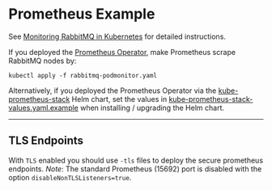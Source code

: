 # Prometheus Example

See [Monitoring RabbitMQ in Kubernetes](https://www.rabbitmq.com/kubernetes/operator/operator-monitoring.html) for detailed instructions.

If you deployed the [Prometheus Operator](https://github.com/prometheus-operator/prometheus-operator), make Prometheus scrape RabbitMQ nodes by:
```shell
kubectl apply -f rabbitmq-podmonitor.yaml
```

Alternatively, if you deployed the Prometheus Operator via the [kube-prometheus-stack](https://github.com/prometheus-community/helm-charts/tree/main/charts/kube-prometheus-stack) Helm chart,
set the values in [kube-prometheus-stack-values.yaml.example](kube-prometheus-stack-values.yaml.example) when installing / upgrading the Helm chart.

---
## TLS Endpoints

With `TLS` enabled you should use `-tls` files to deploy the secure prometheus endpoints. 
_Note_: The standard Prometheus (15692) port is disabled with the option `disableNonTLSListeners=true`.  